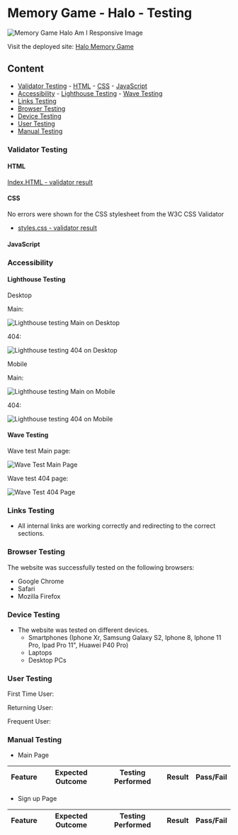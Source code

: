 # Memory Game - Halo - Testing

![Memory Game Halo Am I Responsive Image](/assets/docs/readme-images/am-i-responsive.png)

Visit the deployed site: [Halo Memory Game](https://florians4.github.io/Project-2-Memory-Game-JS/)


## Content
- [Validator Testing](#validator-testing)
        - [HTML](#html)
        - [CSS](#css)
        - [JavaScript](#javascript)
- [Accessibility](#accessibility)
        - [Lighthouse Testing](#lighthouse-testing)
        - [Wave Testing](#wave-testing)
- [Links Testing](#links-testing)
- [Browser Testing](#browser-testing)
- [Device Testing](#device-testing)
- [User Testing](#user-testing)
- [Manual Testing](#manual-testing)


### Validator Testing
#### HTML
[Index.HTML - validator result](https://validator.w3.org/nu/?doc=https%3A%2F%2Fflorians4.github.io%2FProject-2-Memory-Game-JS%2F)
#### CSS
No errors were shown for the CSS stylesheet from the W3C CSS Validator
- [styles.css - validator result](https://jigsaw.w3.org/css-validator/validator?uri=https%3A%2F%2Fflorians4.github.io%2FProject-2-Memory-Game-JS%2F&profile=css3svg&usermedium=all&warning=1&vextwarning=&lang=en)
#### JavaScript

### Accessibility
#### Lighthouse Testing
Desktop

Main:

![Lighthouse testing Main on Desktop](/assets/docs/readme-images/lighthouse-testing-desktop.png)

404:

![Lighthouse testing 404 on Desktop](/assets/docs/readme-images/lighthouse-testing-404-desktop.png)

Mobile

Main:

![Lighthouse testing Main on Mobile](/assets/docs/readme-images/lighthouse-testting-mobile.png)

404:

![Lighthouse testing 404 on Mobile](/assets/docs/readme-images/lighthouse-testing-404-mobile.png)

#### Wave Testing
Wave test Main page:

![Wave Test Main Page](/assets/docs/readme-images/wave-testing.png)

Wave test 404 page:

![Wave Test 404 Page](/assets/docs/readme-images/wave-testing-404.png)

### Links Testing
- All internal links are working correctly and redirecting to the correct sections.

### Browser Testing
The website was successfully tested on the following browsers:
- Google Chrome
- Safari
- Mozilla Firefox

### Device Testing
- The website was tested on different devices. 
    - Smartphones (Iphone Xr, Samsung Galaxy S2, Iphone 8, Iphone 11 Pro, Ipad Pro 11", Huawei P40 Pro)
    - Laptops
    - Desktop PCs
    
### User Testing

First Time User:

Returning User:

Frequent User:

### Manual Testing

- Main Page 

| Feature | Expected Outcome | Testing Performed | Result | Pass/Fail |
| --- | --- | --- | --- | --- |


- Sign up Page

| Feature | Expected Outcome | Testing Performed | Result | Pass/Fail |
| --- | --- | --- | --- | --- |



